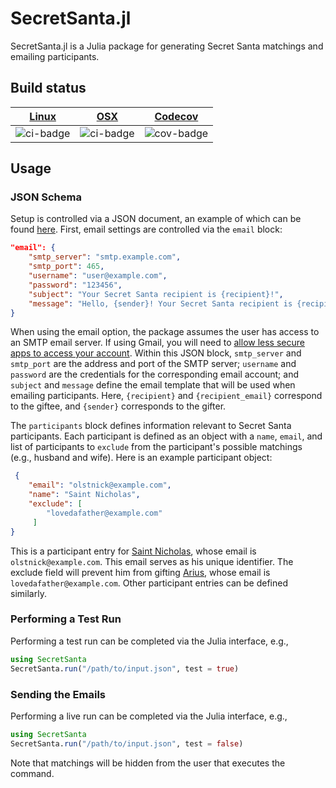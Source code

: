 # SecretSanta.jl
SecretSanta.jl is a Julia package for generating Secret Santa matchings and emailing participants.

## Build status

| [Linux][ci-link]  | [OSX][ci-link]    | [Codecov][cov-link]   |
| :---------------: | :---------------: | :-------------------: |
| ![ci-badge]       | ![ci-badge]       | ![cov-badge]          |

[ci-badge]: https://travis-ci.com/tasseff/SecretSanta.jl.svg?branch=master "Travis build status"
[ci-link]: https://travis-ci.com/tasseff/SecretSanta.jl "Travis build status"
[cov-badge]: https://codecov.io/gh/tasseff/SecretSanta.jl/branch/master/graph/badge.svg
[cov-link]: https://codecov.io/gh/tasseff/SecretSanta.jl

## Usage
### JSON Schema
Setup is controlled via a JSON document, an example of which can be found [here](test/test.json).
First, email settings are controlled via the `email` block:
```json
"email": {
    "smtp_server": "smtp.example.com",
    "smtp_port": 465,
    "username": "user@example.com",
    "password": "123456",
    "subject": "Your Secret Santa recipient is {recipient}!",
    "message": "Hello, {sender}! Your Secret Santa recipient is {recipient} ({recipient_email}). The maximum spending limit is $100.00. Merry Christmas!"
}
```
When using the email option, the package assumes the user has access to an SMTP email server.
If using Gmail, you will need to [allow less secure apps to access your account](https://myaccount.google.com/lesssecureapps).
Within this JSON block, `smtp_server` and `smtp_port` are the address and port of the SMTP server; `username` and `password` are the credentials for the corresponding email account; and `subject` and `message` define the email template that will be used when emailing participants.
Here, `{recipient}` and `{recipient_email}` correspond to the giftee, and `{sender}` corresponds to the gifter.

The `participants` block defines information relevant to Secret Santa participants.
Each participant is defined as an object with a `name`, `email`, and list of participants to `exclude` from the participant's possible matchings (e.g., husband and wife).
Here is an example participant object:
```json
 {
    "email": "olstnick@example.com",
    "name": "Saint Nicholas",
    "exclude": [
        "lovedafather@example.com"
     ]
}
```
This is a participant entry for [Saint Nicholas](https://en.wikipedia.org/wiki/Saint_Nicholas), whose email is `olstnick@example.com`.
This email serves as his unique identifier.
The exclude field will prevent him from gifting [Arius](https://en.wikipedia.org/wiki/Arius), whose email is `lovedafather@example.com`.
Other participant entries can be defined similarly.

### Performing a Test Run
Performing a test run can be completed via the Julia interface, e.g.,
```julia
using SecretSanta
SecretSanta.run("/path/to/input.json", test = true)
```

### Sending the Emails
Performing a live run can be completed via the Julia interface, e.g.,
```julia
using SecretSanta
SecretSanta.run("/path/to/input.json", test = false)
```
Note that matchings will be hidden from the user that executes the command.
